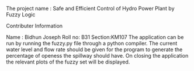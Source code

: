 The project name : Safe and Efficient Control of Hydro Power Plant by Fuzzy Logic

Contributer Information

Name : Bidhun Joseph
Roll no: B31
Section:KM107
The application can be run by running the fuzzy.py file through a python compiler. 
The current water level and flow rate should be given for the program to generate the percentage of openess the spillway should have.
On closing the application the relevant plots of the fuzzy set will be displayed.
